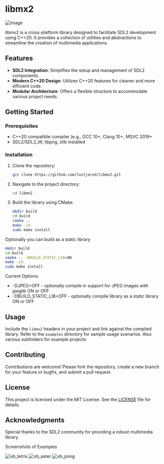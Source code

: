 
# libmx2

![image](https://github.com/user-attachments/assets/70299ae9-2d60-4a9a-8327-390145eb9191)

libmx2 is a cross-platform library designed to facilitate SDL2 development using C++20.
It provides a collection of utilities and abstractions to streamline the creation of multimedia applications.

## Features

- **SDL2 Integration**: Simplifies the setup and management of SDL2 components.
- **Modern C++20 Design**: Utilizes C++20 features for cleaner and more efficient code.
- **Modular Architecture**: Offers a flexible structure to accommodate various project needs.

## Getting Started

### Prerequisites

- C++20 compatible compiler (e.g., GCC 10+, Clang 10+, MSVC 2019+
- SDL2/SDL2_ttf, libpng, zlib installed

### Installation

1. Clone the repository:

   ```bash
   git clone https://github.com/lostjared/libmx2.git
   ```

2. Navigate to the project directory:

   ```bash
   cd libmx2
   ```

3. Build the library using CMake:

   ```bash
   mkdir build
   cd build
   cmake ..
   make -j4
   sudo make install
   ```

Optionally you can build as a static library


   ```bash
   mkdir build
   cd build
   cmake .. -DBUILD_STATIC_LIB=ON
   make -j4
   sudo make install
   ```
Current Options:

* -DJPEG=OFF - optionally compile in support for JPEG images with jpeglib ON or OFF
* -DBUILD_STATIC_LIB=OFF - optionally compile library as a static library ON or OFF

## Usage

Include the `libmx2` headers in your project and link against the compiled library.
Refer to the `examples` directory for sample usage scenarios. Also various subfolders for example projects

## Contributing

Contributions are welcome!
Please fork the repository, create a new branch for your feature or bugfix, and submit a pull request.

## License

This project is licensed under the MIT License.
See the [LICENSE](LICENSE) file for details.

## Acknowledgments

Special thanks to the SDL2 community for providing a robust multimedia library.

Screenshots of Examples

![vb_tetris](https://github.com/user-attachments/assets/efbb3881-ba0a-483c-92db-4abba66c61d8)
![vb_aster](https://github.com/user-attachments/assets/91bf11ad-b171-4363-96be-cad2bd7f5ea2)
![vb_pong](https://github.com/user-attachments/assets/ae63f64b-1830-4a2d-a3ed-26ccc6fd2578)

